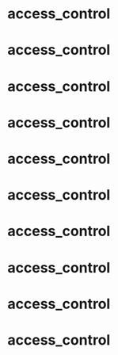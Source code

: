 # access_control
# access_control
# access_control
# access_control
# access_control
# access_control
# access_control
# access_control
# access_control
# access_control
